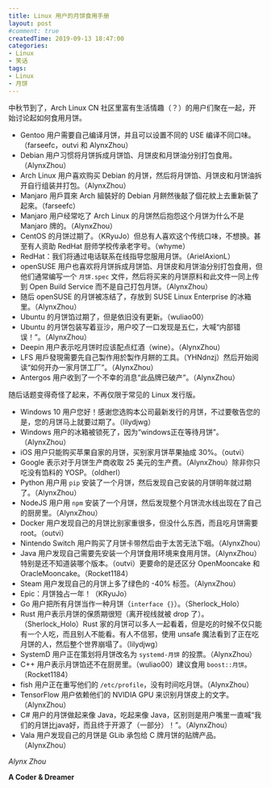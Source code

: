 ```yaml
---
title: Linux 用户的月饼食用手册
layout: post
#comment: true
createdTime: 2019-09-13 18:47:00
categories:
- Linux
- 笑话
tags:
- Linux
- 月饼
---
```

中秋节到了，Arch Linux CN 社区里富有生活情趣（？）的用户们聚在一起，开始讨论起如何食用月饼。

<!--more-->

- Gentoo 用户需要自己编译月饼，并且可以设置不同的 USE 编译不同口味。（farseefc，outvi 和 AlynxZhou）
- Debian 用户习惯将月饼拆成月饼馅、月饼皮和月饼油分别打包食用。（AlynxZhou）
- Arch Linux 用户喜欢购买 Debian 的月饼，然后将月饼馅、月饼皮和月饼油拆开自行组装并打包。（AlynxZhou）
- Manjaro 用戶買來 Arch 組裝好的 Debian 月餅然後敲了個花紋上去重新裝了起來。（farseefc）
- Manjaro 用户经常吃了 Arch Linux 的月饼然后抱怨这个月饼为什么不是 Manjaro 牌的。（AlynxZhou）
- CentOS 的月饼过期了。（KRyuJo）但总有人喜欢这个传统口味，不想换。甚至有人资助 RedHat 厨师学校传承老字号。（whyme）
- RedHat：我们将通过电话联系在线指导您服用月饼。（ArielAxionL）
- openSUSE 用户也喜欢将月饼拆成月饼馅、月饼皮和月饼油分别打包食用，但他们通常编写一个 `月饼.spec` 文件，然后将买来的月饼原料和此文件一同上传到 Open Build Service 而不是自己打包月饼。（AlynxZhou）
- 随后 openSUSE 的月饼被冻结了，存放到 SUSE Linux Enterprise 的冰箱里。（AlynxZhou）
- Ubuntu 的月饼馅过期了，但是依旧没有更新。（wuliao00）
- Ubuntu 的月饼包装写着豆沙，用户咬了一口发现是五仁，大喊“内部错误！”。（AlynxZhou）
- Deepin 用户表示吃月饼时应该配点红酒（wine）。（AlynxZhou）
- LFS 用戶發現需要先自己製作用於製作月餅的工具。（YHNdnzj）然后开始阅读“如何开办一家月饼工厂”。（AlynxZhou）
- Antergos 用户收到了一个不幸的消息“此品牌已破产”。（AlynxZhou）

随后话题变得奇怪了起来，不再仅限于常见的 Linux 发行版。

- Windows 10 用户您好！感谢您选购本公司最新发行的月饼，不过要敬告您的是，您的月饼马上就要过期了。（lilydjwg）
- Windows 用户的冰箱被锁死了，因为“windows正在等待月饼”。（AlynxZhou）
- iOS 用户只能购买苹果自家的月饼，买别家月饼苹果抽成 30%。（outvi）
- Google 表示对于月饼生产商收取 25 美元的生产费。（AlynxZhou）除非你只吃没有馅料的 YOSP。（oldherl）
- Python 用户用 `pip` 安装了一个月饼，然后发现自己安装的月饼明年就过期了。（AlynxZhou）
- NodeJS 用户用 `npm` 安装了一个月饼，然后发现整个月饼流水线出现在了自己的厨房里。（AlynxZhou）
- Docker 用户发现自己的月饼比别家重很多，但没什么东西，而且吃月饼需要 root。（outvi）
- Nintendo Switch 用户购买了月饼卡带然后由于太苦无法下咽。（AlynxZhou）
- Java 用户发现自己需要先安装一个月饼食用环境来食用月饼。（AlynxZhou）特别是还不知道装哪个版本。（outvi）更要命的是还区分 OpenMooncake 和 OracleMooncake。（Rocket1184）
- Steam 用户发现自己的月饼上多了绿色的 -40% 标签。（AlynxZhou）
- Epic：月饼独占一年！（KRyuJo）
- Go 用户把所有月饼当作一种月饼（`interface {}`）。（Sherlock\_Holo）
- Rust 用户表示月饼的保质期很短（离开视线就被 drop 了）。（Sherlock\_Holo）Rust 家的月饼可以多人一起看着，但是吃的时候不仅只能有一个人吃，而且别人不能看。有人不信邪，使用 unsafe 魔法看到了正在吃月饼的人，然后整个世界崩塌了。（lilydjwg）
- SystemD 用户正在策划将月饼改名为 `systemd-月饼` 的投票。（AlynxZhou）
- C++ 用户表示月饼馅还不在厨房里。（wuliao00）建议食用 `boost::月饼`。（Rocket1184）
- fish 用户正在重写他们的 `/etc/profile`，没有时间吃月饼。（AlynxZhou）
- TensorFlow 用户依赖他们的 NVIDIA GPU 来识别月饼皮上的文字。（AlynxZhou）
- C# 用户的月饼做起来像 Java，吃起来像 Java，区别则是用户嘴里一直喊“我们的月饼比java好，而且终于开源了（一部分）！”。（AlynxZhou）
- Vala 用户发现自己的月饼是 GLib 承包给 C 牌月饼的贴牌产品。（AlynxZhou）

*Alynx Zhou*

**A Coder & Dreamer**

